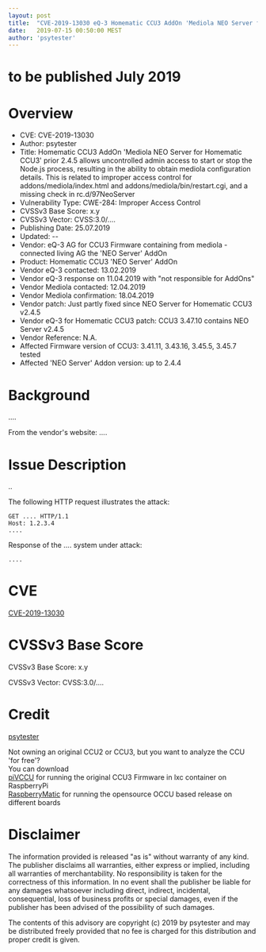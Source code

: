 ```yaml
---
layout: post
title:  "CVE-2019-13030 eQ-3 Homematic CCU3 AddOn 'Mediola NEO Server for Homematic CCU3' prior 2.4.5 allows uncontrolled admin access to start or stop the Node.js process, resulting in the ability to obtain mediola configuration details. This is related to improper access control for addons/mediola/index.html and addons/mediola/bin/restart.cgi, and a missing check in rc.d/97NeoServer"
date:   2019-07-15 00:50:00 MEST
author: 'psytester'
---
```


# to be published July 2019

# Overview

- CVE: CVE-2019-13030
- Author: psytester
- Title: Homematic CCU3 AddOn 'Mediola NEO Server for Homematic CCU3' prior 2.4.5 allows uncontrolled admin access to start or stop the Node.js process, resulting in the ability to obtain mediola configuration details. This is related to improper access control for addons/mediola/index.html and addons/mediola/bin/restart.cgi, and a missing check in rc.d/97NeoServer
- Vulnerability Type: CWE-284: Improper Access Control
-	CVSSv3 Base Score: x.y
-	CVSSv3 Vector: CVSS:3.0/....
- Publishing Date: 25.07.2019
- Updated: --
- Vendor: eQ-3 AG	for CCU3 Firmware containing from mediola - connected living AG the 'NEO Server' AddOn
- Product: Homematic CCU3 'NEO Server' AddOn
- Vendor eQ-3 contacted: 13.02.2019
- Vendor eQ-3 response on 11.04.2019 with "not responsible for AddOns"
- Vendor Mediola contacted: 12.04.2019
- Vendor Mediola confirmation: 18.04.2019
- Vendor patch: Just partly fixed since NEO Server for Homematic CCU3 v2.4.5
- Vendor eQ-3 for Homematic CCU3 patch: CCU3 3.47.10 contains NEO Server v2.4.5
- Vendor Reference: N.A.
- Affected Firmware version of CCU3: 3.41.11, 3.43.16, 3.45.5, 3.45.7 tested
- Affected 'NEO Server' Addon version: up to 2.4.4

# Background

....

From the vendor's website:
....

# Issue Description

..

The following HTTP request illustrates the attack:

```http
GET .... HTTP/1.1
Host: 1.2.3.4
....
```

Response of the .... system under attack:

```
....
```

# CVE

[CVE-2019-13030](https://cve.mitre.org/cgi-bin/cvename.cgi?name=CVE-2019-13030)

# CVSSv3 Base Score

CVSSv3 Base Score: x.y

CVSSv3 Vector: CVSS:3.0/....

# Credit

[psytester](https://psytester.github.io)

Not owning an original CCU2 or CCU3, but you want to analyze the CCU 'for free'?<br>
You can download<br>
[piVCCU](https://github.com/alexreinert/piVCCU) for running the original CCU3 Firmware in lxc container on RaspberryPi<br>
[RaspberryMatic](https://github.com/jens-maus/RaspberryMatic) for running the opensource OCCU based release on different boards<br>

# Disclaimer

The information provided is released "as is" without warranty of any kind. The publisher disclaims all warranties, either express or implied, including all warranties of merchantability. No responsibility is taken for the correctness of this information.
In no event shall the publisher be liable for any damages whatsoever including direct, indirect, incidental, consequential, loss of business profits or special damages, even if the publisher has been advised of the possibility of such damages.

The contents of this advisory are copyright (c) 2019 by psytester and may be distributed freely provided that no fee is charged for this distribution and proper credit is given.
